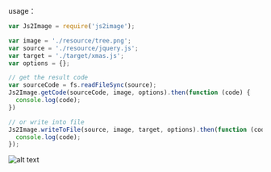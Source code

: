 
usage：

```javascript
var Js2Image = require('js2image');

var image = './resource/tree.png';
var source = './resource/jquery.js';
var target = './target/xmas.js';
var options = {};

// get the result code
var sourceCode = fs.readFileSync(source);
Js2Image.getCode(sourceCode, image, options).then(function (code) {
  console.log(code);
})

// or write into file
Js2Image.writeToFile(source, image, target, options).then(function (code) {
  console.log(code);
});
```


![alt text](https://media.giphy.com/media/Kczr1AZbsh6Y0lpumm/source.gif "Logo Title Text 1")

